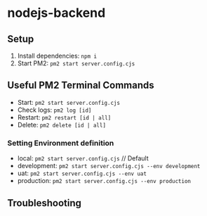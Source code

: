 # nodejs-backend
## Setup
1. Install dependencies: `npm i`
2. Start PM2: `pm2 start server.config.cjs`

## Useful PM2 Terminal Commands
- Start: `pm2 start server.config.cjs`
- Check logs: `pm2 log [id]`
- Restart: `pm2 restart [id | all]`
- Delete: `pm2 delete [id | all]`

### Setting Environment definition
- local: `pm2 start server.config.cjs` // Default
- development: `pm2 start server.config.cjs --env development`
- uat: `pm2 start server.config.cjs --env uat`
- production: `pm2 start server.config.cjs --env production`

## Troubleshooting